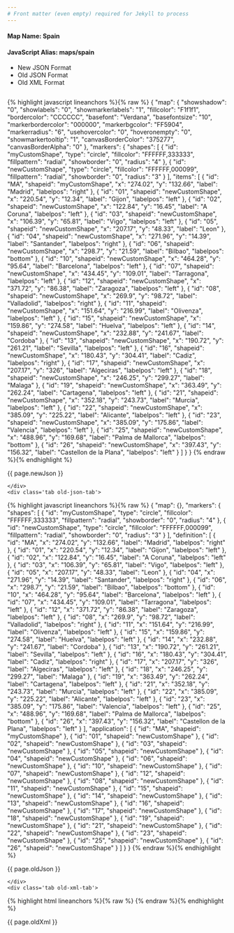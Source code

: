 ```yaml
---
# Front matter (even empty) required for Jekyll to process
---
```


#### Map Name: Spain

#### JavaScript Alias: maps/spain


<ul class='code-tabs'>
    <li class='active'>
        <a data-toggle='new-json'>New JSON Format</a>
    </li>
    <li>
        <a data-toggle='old-json'>Old JSON Format</a>
    </li>
    <li>
        <a data-toggle='old-xml'>Old XML Format</a>
    </li>
</ul>
<div class='tab-content'>
    <pre class='plain-code'></pre>
    <div class='tab new-json-tab active'>
{% highlight javascript lineanchors %}{% raw %}
{
    "map": {
        "showshadow": "0",
        "showlabels": "0",
        "showmarkerlabels": "1",
        "fillcolor": "F1f1f1",
        "bordercolor": "CCCCCC",
        "basefont": "Verdana",
        "basefontsize": "10",
        "markerbordercolor": "000000",
        "markerbgcolor": "FF5904",
        "markerradius": "6",
        "usehovercolor": "0",
        "hoveronempty": "0",
        "showmarkertooltip": "1",
        "canvasBorderColor": "375277",
        "canvasBorderAlpha": "0"
    },
    "markers": {
        "shapes": [
            {
                "id": "myCustomShape",
                "type": "circle",
                "fillcolor": "FFFFFF,333333",
                "fillpattern": "radial",
                "showborder": "0",
                "radius": "4"
            },
            {
                "id": "newCustomShape",
                "type": "circle",
                "fillcolor": "FFFFFF,000099",
                "fillpattern": "radial",
                "showborder": "0",
                "radius": "3"
            }
        ],
        "items": [
            {
                "id": "MA",
                "shapeid": "myCustomShape",
                "x": "274.02",
                "y": "132.66",
                "label": "Madrid",
                "labelpos": "right"
            },
            {
                "id": "01",
                "shapeid": "newCustomShape",
                "x": "220.54",
                "y": "12.34",
                "label": "Gijon",
                "labelpos": "left"
            },
            {
                "id": "02",
                "shapeid": "newCustomShape",
                "x": "122.84",
                "y": "16.45",
                "label": "A Coruna",
                "labelpos": "left"
            },
            {
                "id": "03",
                "shapeid": "newCustomShape",
                "x": "106.39",
                "y": "65.81",
                "label": "Vigo",
                "labelpos": "left"
            },
            {
                "id": "05",
                "shapeid": "newCustomShape",
                "x": "207.17",
                "y": "48.33",
                "label": "Leon"
            },
            {
                "id": "04",
                "shapeid": "newCustomShape",
                "x": "271.96",
                "y": "14.39",
                "label": "Santander",
                "labelpos": "right"
            },
            {
                "id": "06",
                "shapeid": "newCustomShape",
                "x": "298.7",
                "y": "21.59",
                "label": "Bilbao",
                "labelpos": "bottom"
            },
            {
                "id": "10",
                "shapeid": "newCustomShape",
                "x": "464.28",
                "y": "95.64",
                "label": "Barcelona",
                "labelpos": "left"
            },
            {
                "id": "07",
                "shapeid": "newCustomShape",
                "x": "434.45",
                "y": "109.01",
                "label": "Tarragona",
                "labelpos": "left"
            },
            {
                "id": "12",
                "shapeid": "newCustomShape",
                "x": "371.72",
                "y": "86.38",
                "label": "Zaragoza",
                "labelpos": "left"
            },
            {
                "id": "08",
                "shapeid": "newCustomShape",
                "x": "269.9",
                "y": "98.72",
                "label": "Valladolid",
                "labelpos": "right"
            },
            {
                "id": "11",
                "shapeid": "newCustomShape",
                "x": "151.64",
                "y": "216.99",
                "label": "Olivenza",
                "labelpos": "left"
            },
            {
                "id": "15",
                "shapeid": "newCustomShape",
                "x": "159.86",
                "y": "274.58",
                "label": "Huelva",
                "labelpos": "left"
            },
            {
                "id": "14",
                "shapeid": "newCustomShape",
                "x": "232.88",
                "y": "241.67",
                "label": "Cordoba"
            },
            {
                "id": "13",
                "shapeid": "newCustomShape",
                "x": "190.72",
                "y": "261.21",
                "label": "Sevilla",
                "labelpos": "left"
            },
            {
                "id": "16",
                "shapeid": "newCustomShape",
                "x": "180.43",
                "y": "304.41",
                "label": "Cadiz",
                "labelpos": "right"
            },
            {
                "id": "17",
                "shapeid": "newCustomShape",
                "x": "207.17",
                "y": "326",
                "label": "Algeciras",
                "labelpos": "left"
            },
            {
                "id": "18",
                "shapeid": "newCustomShape",
                "x": "246.25",
                "y": "299.27",
                "label": "Malaga"
            },
            {
                "id": "19",
                "shapeid": "newCustomShape",
                "x": "363.49",
                "y": "262.24",
                "label": "Cartagena",
                "labelpos": "left"
            },
            {
                "id": "21",
                "shapeid": "newCustomShape",
                "x": "352.18",
                "y": "243.73",
                "label": "Murcia",
                "labelpos": "left"
            },
            {
                "id": "22",
                "shapeid": "newCustomShape",
                "x": "385.09",
                "y": "225.22",
                "label": "Alicante",
                "labelpos": "left"
            },
            {
                "id": "23",
                "shapeid": "newCustomShape",
                "x": "385.09",
                "y": "175.86",
                "label": "Valencia",
                "labelpos": "left"
            },
            {
                "id": "25",
                "shapeid": "newCustomShape",
                "x": "488.96",
                "y": "169.68",
                "label": "Palma de Mallorca",
                "labelpos": "bottom"
            },
            {
                "id": "26",
                "shapeid": "newCustomShape",
                "x": "397.43",
                "y": "156.32",
                "label": "Castellon de la Plana",
                "labelpos": "left"
            }
        ]
    }
}
{% endraw %}{% endhighlight %}


<p class='text-success'>{{ page.newJson }}</p>

    </div>
    <div class='tab old-json-tab'>
{% highlight javascript lineanchors %}{% raw %}
{
    "map": {},
    "markers": {
        "shapes": [
            {
                "id": "myCustomShape",
                "type": "circle",
                "fillcolor": "FFFFFF,333333",
                "fillpattern": "radial",
                "showborder": "0",
                "radius": "4"
            },
            {
                "id": "newCustomShape",
                "type": "circle",
                "fillcolor": "FFFFFF,000099",
                "fillpattern": "radial",
                "showborder": "0",
                "radius": "3"
            }
        ],
        "definition": [
            {
                "id": "MA",
                "x": "274.02",
                "y": "132.66",
                "label": "Madrid",
                "labelpos": "right"
            },
            {
                "id": "01",
                "x": "220.54",
                "y": "12.34",
                "label": "Gijon",
                "labelpos": "left"
            },
            {
                "id": "02",
                "x": "122.84",
                "y": "16.45",
                "label": "A Coruna",
                "labelpos": "left"
            },
            {
                "id": "03",
                "x": "106.39",
                "y": "65.81",
                "label": "Vigo",
                "labelpos": "left"
            },
            {
                "id": "05",
                "x": "207.17",
                "y": "48.33",
                "label": "Leon"
            },
            {
                "id": "04",
                "x": "271.96",
                "y": "14.39",
                "label": "Santander",
                "labelpos": "right"
            },
            {
                "id": "06",
                "x": "298.7",
                "y": "21.59",
                "label": "Bilbao",
                "labelpos": "bottom"
            },
            {
                "id": "10",
                "x": "464.28",
                "y": "95.64",
                "label": "Barcelona",
                "labelpos": "left"
            },
            {
                "id": "07",
                "x": "434.45",
                "y": "109.01",
                "label": "Tarragona",
                "labelpos": "left"
            },
            {
                "id": "12",
                "x": "371.72",
                "y": "86.38",
                "label": "Zaragoza",
                "labelpos": "left"
            },
            {
                "id": "08",
                "x": "269.9",
                "y": "98.72",
                "label": "Valladolid",
                "labelpos": "right"
            },
            {
                "id": "11",
                "x": "151.64",
                "y": "216.99",
                "label": "Olivenza",
                "labelpos": "left"
            },
            {
                "id": "15",
                "x": "159.86",
                "y": "274.58",
                "label": "Huelva",
                "labelpos": "left"
            },
            {
                "id": "14",
                "x": "232.88",
                "y": "241.67",
                "label": "Cordoba"
            },
            {
                "id": "13",
                "x": "190.72",
                "y": "261.21",
                "label": "Sevilla",
                "labelpos": "left"
            },
            {
                "id": "16",
                "x": "180.43",
                "y": "304.41",
                "label": "Cadiz",
                "labelpos": "right"
            },
            {
                "id": "17",
                "x": "207.17",
                "y": "326",
                "label": "Algeciras",
                "labelpos": "left"
            },
            {
                "id": "18",
                "x": "246.25",
                "y": "299.27",
                "label": "Malaga"
            },
            {
                "id": "19",
                "x": "363.49",
                "y": "262.24",
                "label": "Cartagena",
                "labelpos": "left"
            },
            {
                "id": "21",
                "x": "352.18",
                "y": "243.73",
                "label": "Murcia",
                "labelpos": "left"
            },
            {
                "id": "22",
                "x": "385.09",
                "y": "225.22",
                "label": "Alicante",
                "labelpos": "left"
            },
            {
                "id": "23",
                "x": "385.09",
                "y": "175.86",
                "label": "Valencia",
                "labelpos": "left"
            },
            {
                "id": "25",
                "x": "488.96",
                "y": "169.68",
                "label": "Palma de Mallorca",
                "labelpos": "bottom"
            },
            {
                "id": "26",
                "x": "397.43",
                "y": "156.32",
                "label": "Castellon de la Plana",
                "labelpos": "left"
            }
        ],
        "application": [
            {
                "id": "MA",
                "shapeid": "myCustomShape"
            },
            {
                "id": "01",
                "shapeid": "newCustomShape"
            },
            {
                "id": "02",
                "shapeid": "newCustomShape"
            },
            {
                "id": "03",
                "shapeid": "newCustomShape"
            },
            {
                "id": "05",
                "shapeid": "newCustomShape"
            },
            {
                "id": "04",
                "shapeid": "newCustomShape"
            },
            {
                "id": "06",
                "shapeid": "newCustomShape"
            },
            {
                "id": "10",
                "shapeid": "newCustomShape"
            },
            {
                "id": "07",
                "shapeid": "newCustomShape"
            },
            {
                "id": "12",
                "shapeid": "newCustomShape"
            },
            {
                "id": "08",
                "shapeid": "newCustomShape"
            },
            {
                "id": "11",
                "shapeid": "newCustomShape"
            },
            {
                "id": "15",
                "shapeid": "newCustomShape"
            },
            {
                "id": "14",
                "shapeid": "newCustomShape"
            },
            {
                "id": "13",
                "shapeid": "newCustomShape"
            },
            {
                "id": "16",
                "shapeid": "newCustomShape"
            },
            {
                "id": "17",
                "shapeid": "newCustomShape"
            },
            {
                "id": "18",
                "shapeid": "newCustomShape"
            },
            {
                "id": "19",
                "shapeid": "newCustomShape"
            },
            {
                "id": "21",
                "shapeid": "newCustomShape"
            },
            {
                "id": "22",
                "shapeid": "newCustomShape"
            },
            {
                "id": "23",
                "shapeid": "newCustomShape"
            },
            {
                "id": "25",
                "shapeid": "newCustomShape"
            },
            {
                "id": "26",
                "shapeid": "newCustomShape"
            }
        ]
    }
}
{% endraw %}{% endhighlight %}


<p class='text-success'>{{ page.oldJson }}</p>

    </div>
    <div class='tab old-xml-tab'>
{% highlight html lineanchors %}{% raw %}
<map>
	<markers>
	    <shapes>
		    <shape id='myCustomShape' type='circle' fillColor='FFFFFF,333333' fillPattern='radial' showBorder='0' radius='4'/>
			 <shape id='newCustomShape' type='circle' fillColor='FFFFFF,000099' fillPattern='radial' showBorder='0' radius='3'/>
		</shapes>
		<definition>
			<marker id='MA' x='274.02' y='132.66' label='Madrid' labelPos='right' />
			<marker id='01' x='220.54' y='12.34' label='Gijon' labelPos='left'  />
			<marker id='02' x='122.84' y='16.45' label='A Coruna' labelPos='left'  />
			<marker id='03' x='106.39' y='65.81' label='Vigo' labelPos='left'  />
			<marker id='05' x='207.17' y='48.33' label='Leon'  />
			<marker id='04' x='271.96' y='14.39' label='Santander' labelPos='right'  />
			<marker id='06' x='298.7' y='21.59' label='Bilbao' labelPos='bottom'  />
			<marker id='10' x='464.28' y='95.64' label='Barcelona' labelPos='left'  />
			<marker id='07' x='434.45' y='109.01' label='Tarragona' labelPos='left'  />
			<marker id='12' x='371.72' y='86.38' label='Zaragoza' labelPos='left'  />
			<marker id='08' x='269.9' y='98.72' label='Valladolid' labelPos='right'  />
			<marker id='11' x='151.64' y='216.99' label='Olivenza' labelPos='left'  />
			<marker id='15' x='159.86' y='274.58' label='Huelva' labelPos='left'  />
			<marker id='14' x='232.88' y='241.67' label='Cordoba'  />
			<marker id='13' x='190.72' y='261.21' label='Sevilla' labelPos='left'  />
			<marker id='16' x='180.43' y='304.41' label='Cadiz' labelPos='right'  />
			<marker id='17' x='207.17' y='326'    label='Algeciras' labelPos='left'  />
			<marker id='18' x='246.25' y='299.27' label='Malaga'  />
			<marker id='19' x='363.49' y='262.24' label='Cartagena' labelPos='left'  />
			<marker id='21' x='352.18' y='243.73' label='Murcia' labelPos='left'  />
			<marker id='22' x='385.09' y='225.22' label='Alicante' labelPos='left'  />
			<marker id='23' x='385.09' y='175.86' label='Valencia' labelPos='left'  />
			<marker id='25' x='488.96' y='169.68' label='Palma de Mallorca' labelPos='bottom'  />
			<marker id='26' x='397.43' y='156.32' label='Castellon de la Plana' labelPos='left'  />
		</definition>
		<application>
			<marker id='MA' shapeId='myCustomShape'  />
			<marker id='01' shapeId='newCustomShape'  />
			<marker id='02' shapeId='newCustomShape'  />
			<marker id='03' shapeId='newCustomShape'  />
			<marker id='05' shapeId='newCustomShape'  />
			<marker id='04' shapeId='newCustomShape'  />
			<marker id='06' shapeId='newCustomShape'  />
			<marker id='10' shapeId='newCustomShape'  />
			<marker id='07' shapeId='newCustomShape'  />
			<marker id='12' shapeId='newCustomShape'  />
			<marker id='08' shapeId='newCustomShape'  />
			<marker id='11' shapeId='newCustomShape'  />
			<marker id='15' shapeId='newCustomShape'  />
			<marker id='14' shapeId='newCustomShape'  />
			<marker id='13' shapeId='newCustomShape'  />
			<marker id='16' shapeId='newCustomShape'  />
			<marker id='17' shapeId='newCustomShape'  />
			<marker id='18' shapeId='newCustomShape'  />
			<marker id='19' shapeId='newCustomShape'  />
			<marker id='21' shapeId='newCustomShape'  />
			<marker id='22' shapeId='newCustomShape'  />
			<marker id='23' shapeId='newCustomShape'  />
			<marker id='25' shapeId='newCustomShape'  />
			<marker id='26' shapeId='newCustomShape'  />
		</application>
	</markers>
</map>
{% endraw %}{% endhighlight %}

<p class='text-success'>{{ page.oldXml }}</p>

</div>
</div>
